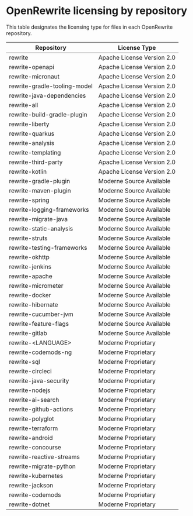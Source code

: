 # OpenRewrite licensing by repository

This table designates the licensing type for files in each OpenRewrite repository.

| Repository                   | License Type               |
|------------------------------|----------------------------|
| rewrite                      | Apache License Version 2.0 |
| rewrite-openapi              | Apache License Version 2.0 |
| rewrite-micronaut            | Apache License Version 2.0 |
| rewrite-gradle-tooling-model | Apache License Version 2.0 |
| rewrite-java-dependencies    | Apache License Version 2.0 |
| rewrite-all                  | Apache License Version 2.0 |
| rewrite-build-gradle-plugin  | Apache License Version 2.0 |
| rewrite-liberty              | Apache License Version 2.0 |
| rewrite-quarkus              | Apache License Version 2.0 |
| rewrite-analysis             | Apache License Version 2.0 |
| rewrite-templating           | Apache License Version 2.0 |
| rewrite-third-party          | Apache License Version 2.0 |
| rewrite-kotlin               | Apache License Version 2.0 |
| rewrite-gradle-plugin        | Moderne Source Available   |
| rewrite-maven-plugin         | Moderne Source Available   |
| rewrite-spring               | Moderne Source Available   |
| rewrite-logging-frameworks   | Moderne Source Available   |
| rewrite-migrate-java         | Moderne Source Available   |
| rewrite-static-analysis      | Moderne Source Available   |
| rewrite-struts               | Moderne Source Available   |
| rewrite-testing-frameworks   | Moderne Source Available   |
| rewrite-okhttp               | Moderne Source Available   |
| rewrite-jenkins              | Moderne Source Available   |
| rewrite-apache               | Moderne Source Available   |
| rewrite-micrometer           | Moderne Source Available   |
| rewrite-docker               | Moderne Source Available   |
| rewrite-hibernate            | Moderne Source Available   |
| rewrite-cucumber-jvm         | Moderne Source Available   |
| rewrite-feature-flags        | Moderne Source Available   |
| rewrite-gitlab               | Moderne Source Available   |
| rewrite-\<LANGUAGE\>         | Moderne Proprietary        |
| rewrite-codemods-ng          | Moderne Proprietary        |
| rewrite-sql                  | Moderne Proprietary        |
| rewrite-circleci             | Moderne Proprietary        |
| rewrite-java-security        | Moderne Proprietary        |
| rewrite-nodejs               | Moderne Proprietary        |
| rewrite-ai-search            | Moderne Proprietary        |
| rewrite-github-actions       | Moderne Proprietary        |
| rewrite-polyglot             | Moderne Proprietary        |
| rewrite-terraform            | Moderne Proprietary        |
| rewrite-android              | Moderne Proprietary        |
| rewrite-concourse            | Moderne Proprietary        |
| rewrite-reactive-streams     | Moderne Proprietary        |
| rewrite-migrate-python       | Moderne Proprietary        |
| rewrite-kubernetes           | Moderne Proprietary        |
| rewrite-jackson              | Moderne Proprietary        |
| rewrite-codemods             | Moderne Proprietary        |
| rewrite-dotnet               | Moderne Proprietary        |